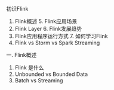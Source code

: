 初识Flink


1. Flink概述                                           5. Flink应用场景
2. Flink Layer                                         6. Flink发展趋势
3. Flink应用程序运行方式                               7. 如何学习Flink
4. Flink vs Storm vs Spark Streaming






一. Flink概述 
  1. Flink 是什么
  2. Unbounded vs Bounded Data
  3. Batch vs Streaming



